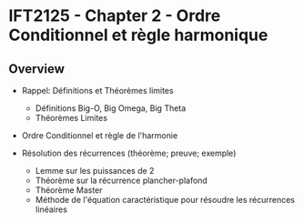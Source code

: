 # IFT2125 - Chapter 2 - Ordre Conditionnel et règle harmonique

## Overview

* Rappel: Définitions et Théorèmes limites
    * Définitions Big-O, Big Omega, Big Theta
    * Théorèmes Limites

* Ordre Conditionnel et règle de l'harmonie

* Résolution des récurrences (théorème; preuve; exemple)
    * Lemme sur les puissances de 2
    * Théorème sur la récurrence plancher-plafond
    * Théorème Master
    * Méthode de l'équation caractéristique pour résoudre les récurrences linéaires



